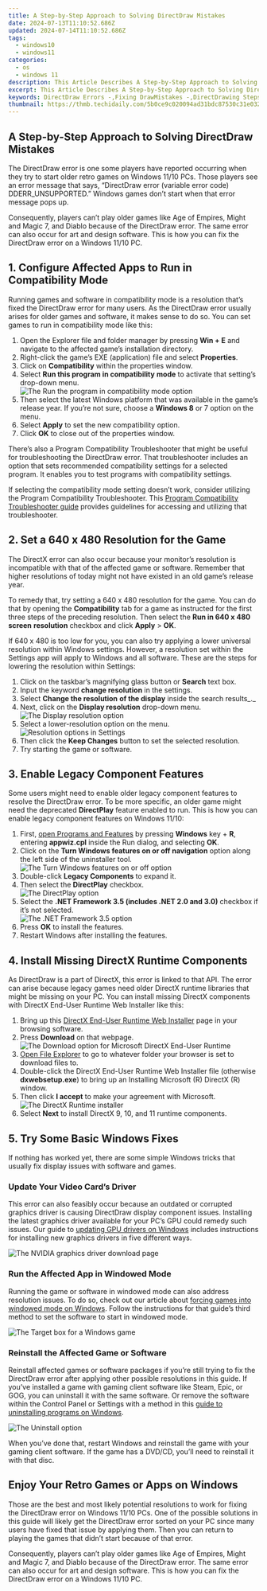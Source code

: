 ```yaml
---
title: A Step-by-Step Approach to Solving DirectDraw Mistakes
date: 2024-07-13T11:10:52.686Z
updated: 2024-07-14T11:10:52.686Z
tags:
  - windows10
  - windows11
categories:
  - os
  - windows 11
description: This Article Describes A Step-by-Step Approach to Solving DirectDraw Mistakes
excerpt: This Article Describes A Step-by-Step Approach to Solving DirectDraw Mistakes
keywords: DirectDraw Errors -,Fixing DrawMistakes -,DirectDrawing Steps -,MistakeSolving Guide -,DirectDraw Troubleshoot -,DirectDraw Corrections -,DrawingError Tips -
thumbnail: https://thmb.techidaily.com/5b0ce9c020094ad31bdc87530c31e032109184ed98794f1ba27d0b681ad3c785.jpg
---
```


## A Step-by-Step Approach to Solving DirectDraw Mistakes

 The DirectDraw error is one some players have reported occurring when they try to start older retro games on Windows 11/10 PCs. Those players see an error message that says, “DirectDraw error (variable error code) DDERR\_UNSUPPORTED.” Windows games don’t start when that error message pops up.

 Consequently, players can’t play older games like Age of Empires, Might and Magic 7, and Diablo because of the DirectDraw error. The same error can also occur for art and design software. This is how you can fix the DirectDraw error on a Windows 11/10 PC.

## 1\. Configure Affected Apps to Run in Compatibility Mode

 Running games and software in compatibility mode is a resolution that’s fixed the DirectDraw error for many users. As the DirectDraw error usually arises for older games and software, it makes sense to do so. You can set games to run in compatibility mode like this:

1. Open the Explorer file and folder manager by pressing **Win + E** and navigate to the affected game’s installation directory.
2. Right-click the game’s EXE (application) file and select **Properties**.
3. Click on **Compatibility** within the properties window.
4. Select **Run this program in compatibility** **mode** to activate that setting’s drop-down menu.  
![The Run the program in compatibility mode option](https://static1.makeuseofimages.com/wordpress/wp-content/uploads/2023/06/run-this-program-in-compatibility-mode-for.jpg)
5. Then select the latest Windows platform that was available in the game’s release year. If you’re not sure, choose a **Windows 8** or 7 option on the menu.
6. Select **Apply** to set the new compatibility option.
7. Click **OK** to close out of the properties window.

 There’s also a Program Compatibility Troubleshooter that might be useful for troubleshooting the DirectDraw error. That troubleshooter includes an option that sets recommended compatibility settings for a selected program. It enables you to test programs with compatibility settings.

 If selecting the compatibility mode setting doesn’t work, consider utilizing the Program Compatibility Troubleshooter. This [Program Compatibility Troubleshooter guide](https://www.makeuseof.com/program-compatibility-troubleshooter-windows-11-guide/) provides guidelines for accessing and utilizing that troubleshooter.

## 2\. Set a 640 x 480 Resolution for the Game

 The DirectX error can also occur because your monitor’s resolution is incompatible with that of the affected game or software. Remember that higher resolutions of today might not have existed in an old game’s release year.

 To remedy that, try setting a 640 x 480 resolution for the game. You can do that by opening the **Compatibility** tab for a game as instructed for the first three steps of the preceding resolution. Then select the **Run in 640 x 480 screen** **resolution** checkbox and click **Apply** \> **OK**.

 If 640 x 480 is too low for you, you can also try applying a lower universal resolution within Windows settings. However, a resolution set within the Settings app will apply to Windows and all software. These are the steps for lowering the resolution within Settings:

1. Click on the taskbar’s magnifying glass button or **Search** text box.
2. Input the keyword **change resolution** in the settings.
3. Select **Change the resolution** **of the display** inside the search results_._
4. Next, click on the **Display resolution** drop-down menu.  
![The Display resolution option](https://static1.makeuseofimages.com/wordpress/wp-content/uploads/2023/06/display-resolution-setting.jpg)
5. Select a lower-resolution option on the menu.  
![Resolution options in Settings](https://static1.makeuseofimages.com/wordpress/wp-content/uploads/2023/06/resolution-options.jpg)
6. Then click the **Keep Changes** button to set the selected resolution.
7. Try starting the game or software.

## 3\. Enable Legacy Component Features

 Some users might need to enable older legacy component features to resolve the DirectDraw error. To be more specific, an older game might need the deprecated **DirectPlay** feature enabled to run. This is how you can enable legacy component features on Windows 11/10:

1. First, [open Programs and Features](https://www.makeuseof.com/windows-open-programs-and-features-tool/) by pressing **Windows** key + **R**, entering **appwiz.cpl** inside the Run dialog, and selecting **OK**.
2. Click on the **Turn Windows features on or off navigation** option along the left side of the uninstaller tool.  
![The Turn Windows features on or off option](https://static1.makeuseofimages.com/wordpress/wp-content/uploads/2023/06/the-turn-windows-features-on-or-off-option.jpg)
3. Double-click **Legacy Components** to expand it.
4. Then select the **DirectPlay** checkbox.  
![The DirectPlay option](https://static1.makeuseofimages.com/wordpress/wp-content/uploads/2023/06/directplay-option.jpg)
5. Select the **.NET Framework 3.5 (includes .NET 2.0 and 3.0)** checkbox if it’s not selected.  
![The .NET Framework 3.5 option](https://static1.makeuseofimages.com/wordpress/wp-content/uploads/2023/06/windows-features-options.jpg)
6. Press **OK** to install the features.
7. Restart Windows after installing the features.

## 4\. Install Missing DirectX Runtime Components

 As DirectDraw is a part of DirectX, this error is linked to that API. The error can arise because legacy games need older DirectX runtime libraries that might be missing on your PC. You can install missing DirectX components with DirectX End-User Runtime Web Installer like this:

1. Bring up this [DirectX End-User Runtime Web Installer](https://www.microsoft.com/en-us/download/details.aspx?id=35) page in your browsing software.
2. Press **Download** on that webpage.  
![The Download option for Microsoft DirectX End-User Runtime](https://static1.makeuseofimages.com/wordpress/wp-content/uploads/2023/06/the-download-option3.jpg)
3. [Open File Explorer](https://www.makeuseof.com/windows-open-file-explorer/#:~:text=the%20Command%20Prompt%3A-,Press%20Win%20%2B%20R%20to%20open%20the%20Run%20command%20dialog%20box,Explorer%20and%20then%20press%20Enter.) to go to whatever folder your browser is set to download files to.
4. Double-click the DirectX End-User Runtime Web Installer file (otherwise **dxwebsetup.exe**) to bring up an Installing Microsoft (R) DirectX (R) window.
5. Then click **I accept** to make your agreement with Microsoft.  
![The DirectX Runtime installer](https://static1.makeuseofimages.com/wordpress/wp-content/uploads/2023/06/directx-installer.jpg)
6. Select **Next** to install DirectX 9, 10, and 11 runtime components.

## 5\. Try Some Basic Windows Fixes

 If nothing has worked yet, there are some simple Windows tricks that usually fix display issues with software and games.

### Update Your Video Card’s Driver

 This error can also feasibly occur because an outdated or corrupted graphics driver is causing DirectDraw display component issues. Installing the latest graphics driver available for your PC’s GPU could remedy such issues. Our guide to [updating GPU drivers on Windows](https://www.makeuseof.com/update-graphics-drivers-in-windows-10/) includes instructions for installing new graphics drivers in five different ways.

![The NVIDIA graphics driver download page](https://static1.makeuseofimages.com/wordpress/wp-content/uploads/2023/06/nvidia-driver-downloads-page.jpg)

### Run the Affected App in Windowed Mode

 Running the game or software in windowed mode can also address resolution issues. To do so, check out our article about [forcing games into windowed mode on Windows](https://www.makeuseof.com/windows-10-11-windowed-mode-games/). Follow the instructions for that guide’s third method to set the software to start in windowed mode.

![The Target box for a Windows game](https://static1.makeuseofimages.com/wordpress/wp-content/uploads/2023/06/target-box-for-a-game-shortcut.jpg)

### Reinstall the Affected Game or Software

 Reinstall affected games or software packages if you’re still trying to fix the DirectDraw error after applying other possible resolutions in this guide. If you’ve installed a game with gaming client software like Steam, Epic, or GOG, you can uninstall it with the same software. Or remove the software within the Control Panel or Settings with a method in this [guide to uninstalling programs on Windows](https://www.makeuseof.com/windows-11-different-ways-to-uninstall-software/).

![The Uninstall option](https://static1.makeuseofimages.com/wordpress/wp-content/uploads/2023/06/uninstall-option-in-epic-games.jpg)

 When you’ve done that, restart Windows and reinstall the game with your gaming client software. If the game has a DVD/CD, you’ll need to reinstall it with that disc.

## Enjoy Your Retro Games or Apps on Windows

 Those are the best and most likely potential resolutions to work for fixing the DirectDraw error on Windows 11/10 PCs. One of the possible solutions in this guide will likely get the DirectDraw error sorted on your PC since many users have fixed that issue by applying them. Then you can return to playing the games that didn’t start because of that error.

 Consequently, players can’t play older games like Age of Empires, Might and Magic 7, and Diablo because of the DirectDraw error. The same error can also occur for art and design software. This is how you can fix the DirectDraw error on a Windows 11/10 PC.



<ins class="adsbygoogle"
      style="display:block"
      data-ad-client="ca-pub-7571918770474297"
      data-ad-slot="8358498916"
      data-ad-format="auto"
      data-full-width-responsive="true"></ins>

